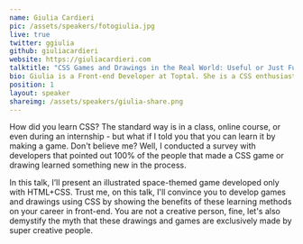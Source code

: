 ```yaml
---
name: Giulia Cardieri
pic: /assets/speakers/fotogiulia.jpg
live: true
twitter: ggiulia
github: giuliacardieri
website: https://giuliacardieri.com
talktitle: "CSS Games and Drawings in the Real World: Useful or Just Fun?"
bio: Giulia is a Front-end Developer at Toptal. She is a CSS enthusiast that enjoys developing small and fun projects that assist in learning new technologies (like her dinosaur that speaks a mysterious language). She enjoys joining initiatives to make the technology field more welcoming to women, such as joining the organization team of Rails Girls Sorocaba.
position: 1
layout: speaker
shareimg: /assets/speakers/giulia-share.png
---
```


How did you learn CSS? The standard way is in a class, online course, or even during an internship - but what if I told you that you can learn it by making a game. Don't believe me? Well, I conducted a survey with developers that pointed out 100% of the people that made a CSS game or drawing learned something new in the process.

In this talk, I’ll present an illustrated space-themed game developed only with HTML+CSS. Trust me, on this talk, I'll convince you to develop games and drawings using CSS by showing the benefits of these learning methods on your career in front-end. You are not a creative person, fine, let's also demystify the myth that these drawings and games are exclusively made by super creative people.
